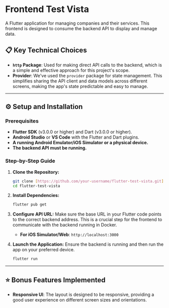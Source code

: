 # Frontend Test Vista

A Flutter application for managing companies and their services. This frontend is designed to consume the backend API to display and manage data.

## 📋 Key Technical Choices

* **`http` Package**: Used for making direct API calls to the backend, which is a simple and effective approach for this project's scope.
* **Provider**: We've used the `provider` package for state management. This simplifies sharing the API client and data models across different screens, making the app's state predictable and easy to manage.

---

## ⚙️ Setup and Installation

### Prerequisites

* **Flutter SDK** (v3.0.0 or higher) and Dart (v3.0.0 or higher).
* **Android Studio** or **VS Code** with the Flutter and Dart plugins.
* **A running Android Emulator/iOS Simulator or a physical device.**
* **The backend API must be running.**

### Step-by-Step Guide

1.  **Clone the Repository:**
    ```bash
    git clone [https://github.com/your-username/flutter-test-vista.git](https://github.com/your-username/flutter-test-vista.git)
    cd flutter-test-vista
    ```

2.  **Install Dependencies:**
    ```bash
    flutter pub get
    ```

3.  **Configure API URL:**
    Make sure the base URL in your Flutter code points to the correct backend address. This is a crucial step for the frontend to communicate with the backend running in Docker.
    * **For iOS Simulator/Web**: `http://localhost:3000`

4.  **Launch the Application:**
    Ensure the backend is running and then run the app on your preferred device.
    ```bash
    flutter run
    ```

---

## ⭐ Bonus Features Implemented

* **Responsive UI**: The layout is designed to be responsive, providing a good user experience on different screen sizes and orientations.